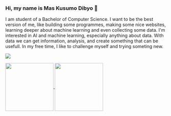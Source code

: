 ### Hi, my name is Mas Kusumo Dibyo 👋
I am student of a Bachelor of Computer Science. I want to be the best version of me, like building some programmes, making some nice websites, learning deeper about machine learning and even collecting some data. I'm interested in AI and machine learning, especially anything about data. With data we can get information, analysis, and create something that can be usefull. In my free time, I like to challenge myself and trying someting new.

<p>
  <a href="https://www.linkedin.com/in/maskusumodibyo/">
    <img align="center" src="https://img.shields.io/badge/-maskusumodibyo-blue?style=flat&logo=Linkedin&logoColor=white&link=https://https://www.linkedin.com/in/maskusumodibyo/">
  </a>
</p>
<p>
  <a href="https://github.com/kusdby/github-readme-stats">
    <img height="150" align="center" src="https://github-readme-stats.vercel.app/api?username=kusdby&show_icons=true&count_private=true&theme=dark">
  </a>
  <a href="https://github.com/kusdby/github-readme-stats">
    <img height="150" align="center" src="https://github-readme-stats.vercel.app/api/top-langs/?username=kusdby&layout=compact&theme=dark">
  </a>
</p>
